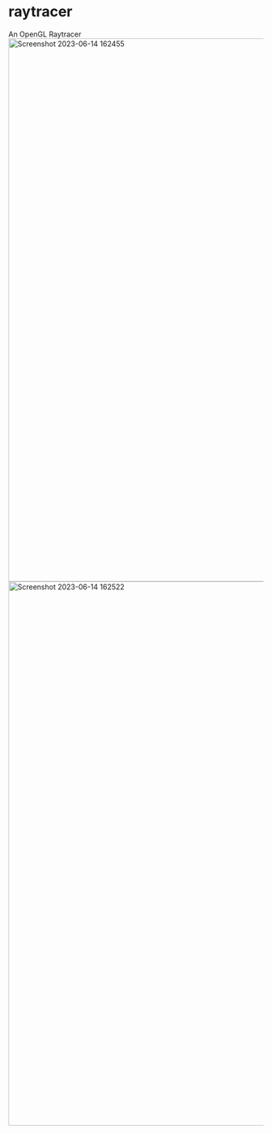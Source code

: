 # raytracer
An OpenGL Raytracer
<img width="1072" alt="Screenshot 2023-06-14 162455" src="https://github.com/yeedinosor/raytracer/assets/123328935/5f959b5b-3767-49f5-840a-354f0ce9fcca">
<img width="1074" alt="Screenshot 2023-06-14 162522" src="https://github.com/yeedinosor/raytracer/assets/123328935/7e23146f-44e5-4ebb-996c-dfdbdf78630e">
